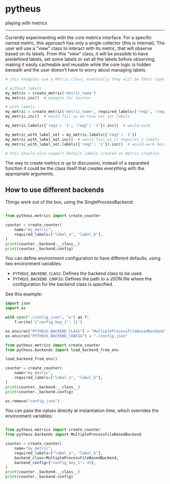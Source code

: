 # pytheus

playing with metrics

---

Currently experimenting with the core metrics interface.
For a specific named metric, this approach has only a single collector (this is internal). The user will use a "view" class to interact with its metric, that will observe based on its labels.
From this "view" class, it will be possible to have predefined labels, set some labels or set all the labels before observing, making it easily cacheable and reusable while the core logic is hidden beneath and the user doesn't have to worry about managing labels.

```python
# this examples use a Metric class, eventually they will be their types (Counter, Gauge,..)

# without labels
my_metric = create_metric('metric_name')
my_metric.inc()  # example for counter

# with labels
my_metric = create_metric('metric_name', required_labels=['req1', 'req2'])
my_metric.inc()  # would fail as we have not set labels

my_metric.labels({'req1': '1', 'req2': '2'}).inc()  # would work

my_metric_with_label_set = my_metric.labels({'req1': '1'})
my_metric_with_label_set.inc()  # would fail as it requires 2 labels
my_metric_with_label_set.labels({'req2': '2'}).inc()  # would work because it has an already set label and now it has both the requires ones!

# this should also support default labels created on metric creation

```

The way to create metrics is up to discussion, instead of a separated function it could be the class itself that creates everything with the appropriate arguments.

## How to use different backends

Things work out of the box, using the SingleProcessBackend:

```python

from pytheus.metrics import create_counter

counter = create_counter(
    name="my_metric",
    required_labels=["label_a", "label_b"],
)
print(counter._backend.__class__)
print(counter._backend.config)
```

You can define environment configuration to have different defaults, using two environment variables:

- `PYTHEUS_BACKEND_CLASS`: Defines the backend class to be used.
- `PYTHEUS_BACKEND_CONFIG`: Defines the path to a JSON file where the configuration for the backend class is specified.

See this example:

```python
import json
import os

with open("./config.json", "w") as f:
    f.write('{"config_key_1": 1}')

os.environ["PYTHEUS_BACKEND_CLASS"] = "MultipleProcessFileBasedBackend"
os.environ["PYTHEUS_BACKEND_CONFIG"] = "./config.json"

from pytheus.metrics import create_counter
from pytheus.backends import load_backend_from_env

load_backend_from_env()

counter = create_counter(
    name="my_metric",
    required_labels=["label_a", "label_b"],
)
print(counter._backend.__class__)
print(counter._backend.config)

os.remove("config.json")
```

You can pass the values directly at instantiation time, which overrides the environment variables:

```python

from pytheus.metrics import create_counter
from pytheus.backends import MultipleProcessFileBasedBackend

counter = create_counter(
    name="my_metric",
    required_labels=["label_a", "label_b"],
    backend_class=MultipleProcessFileBasedBackend,
    backend_config={"config_key_1": 45},
)
print(counter._backend.__class__)
print(counter._backend.config)
```